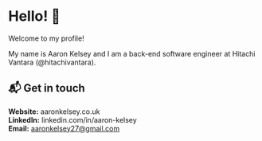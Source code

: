 # Hello! :wave: 
Welcome to my profile!

My name is Aaron Kelsey and I am a back-end software engineer at Hitachi Vantara (@hitachivantara).


## 📬 Get in touch
**Website:** aaronkelsey.co.uk  
**LinkedIn:** linkedin.com/in/aaron-kelsey  
**Email:**     aaronkelsey27@gmail.com  
